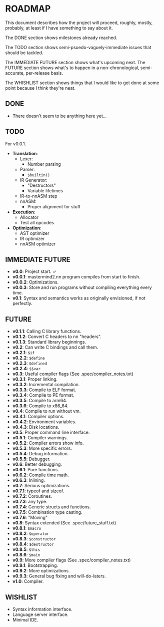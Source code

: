 # ROADMAP

This document describes how the project will proceed, roughly, mostly, probably, at least if I have something to say about it. 

The DONE section shows milestones already reached.

The TODO section shows semi-psuedo-vaguely-immediate issues that should be tackled. 

The IMMEDIATE FUTURE section shows what's upcoming next.
The FUTURE section shows what's to happen in a non-chronological, semi-accurate, per-release basis.

The WHISHLIST section shows things that I would like to get done at some point because I think they're neat.

## DONE
- There doesn't seem to be anything here yet...

## TODO
For v0.0.1.
- **Translation**:
    - Lexer:
        - Number parsing
    - Parser:
        - `$builtin()`
    - IR Generator:
        - "Destructors"
        - Variable lifetimes
    - IR-to-nnASM step
    - nnASM:
        - Proper alignment for stuff
- **Execution**:
    - Allocator
    - Test all opcodes
- **Optimization**:
    - AST optimizer
    - IR optimizer
    - nnASM optimizer


## IMMEDIATE FUTURE
- **v0.0**: Project start. ✓
- **v0.0.1**: mastermind2.nn program compiles from start to finish. 
- **v0.0.2**: Optimizations.
- **v0.0.3**: Store and run programs without compiling everything every time.
- **v0.1**: Syntax and semantics works as originally envisioned, if not perfectly.

## FUTURE
- **v0.1.1**: Calling C library functions.
- **v0.1.2**: Convert C headers to nn "headers".
- **v0.1.3**: Standard library beginnings.
- **v0.2**: Can write C bindings and call them.
- **v0.2.1**: `$if`
- **v0.2.2**: `$define`
- **v0.2.3**: `$defined`
- **v0.2.4**: `$$var`
- **v0.3**: Useful compiler flags (See .spec/compiler_notes.txt)
- **v0.3.1**: Proper linking.
- **v0.3.2**: Incremental compilation.
- **v0.3.3**: Compile to ELF format.
- **v0.3.4**: Compile to PE format.
- **v0.3.5**: Compile to arm64.
- **v0.3.6**: Compile to x86_64.
- **v0.4**: Compile to run without vm.
- **v0.4.1**: Compiler options.
- **v0.4.2**: Environment variables.
- **v0.4.3**: Disk locations.
- **v0.5**: Proper command line interface.
- **v0.5.1**: Compiler warnings.
- **v0.5.2**: Compiler errors show info.
- **v0.5.3**: More specific errors.
- **v0.5.4**: Debug information.
- **v0.5.5**: Debugger.
- **v0.6**: Better debugging.
- **v0.6.1**: Pure functions.
- **v0.6.2**: Compile time math.
- **v0.6.3**: Inlining.
- **v0.7**: Serious optimizations.
- **v0.7.1**: typeof and sizeof.
- **v0.7.2**: Coroutines.
- **v0.7.3**: any type.
- **v0.7.4**: Generic structs and functions.
- **v0.7.5**: Combination type casting.
- **v0.7.6**: "Moving"
- **v0.8**: Syntax extended (See .spec/future_stuff.txt)
- **v0.8.1**: `$macro`
- **v0.8.2**: `$operator`
- **v0.8.3**: `$constructor`
- **v0.8.4**: `$destructor`
- **v0.8.5**: `$this`
- **v0.8.6**: `$main`
- **v0.9**: More compiler flags (See .spec/compiler_notes.txt)
- **v0.9.1**: Bootstrapping.
- **v0.9.2**: More optimizations.
- **v0.9.3**: General bug fixing and will-do-laters.
- **v1.0**: Compiler.

## WISHLIST
- Syntax information interface.
- Language server interface.
- Minimal IDE.